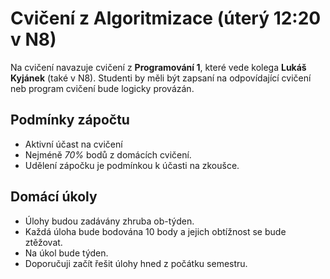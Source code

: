 # Cvičení z Algoritmizace (úterý 12:20 v N8)

Na cvičení navazuje cvičení z **Programování 1**, které vede kolega **Lukáš Kyjánek** (také v N8).
Studenti by měli být zapsaní na odpovídající cvičení neb program cvičení bude logicky provázán.

## Podmínky zápočtu

- Aktivní účast na cvičení
- Nejméně *70%* bodů z domácích cvičení.
- Udělení zápočku je podmínkou k účasti na zkoušce.

## Domácí úkoly

- Úlohy budou zadávány zhruba ob-týden.
- Každá úloha bude bodována 10 body a jejich obtížnost se bude ztěžovat.
- Na úkol bude týden.
- Doporučuji začít řešit úlohy hned z počátku semestru.
